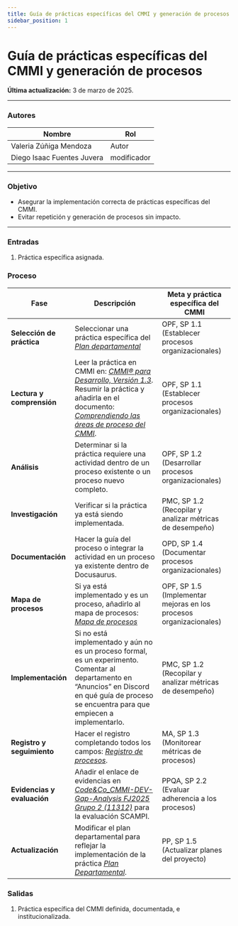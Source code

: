 ```yaml
---
title: Guía de prácticas específicas del CMMI y generación de procesos
sidebar_position: 1
---
```


# Guía de prácticas específicas del CMMI y generación de procesos

**Última actualización:** 3 de marzo de 2025.

---

### Autores
| Nombre                            | Rol         |
| --------------------------------- | ----------- |
| Valeria Zúñiga Mendoza            | Autor       |
| Diego Isaac Fuentes Juvera        | modificador |

---

### Objetivo

* Asegurar la implementación correcta de prácticas específicas del CMMI.
* Evitar repetición y generación de procesos sin impacto.
---

### Entradas

1. Práctica específica asignada.

### Proceso

| Fase                        | Descripción                      | Meta y práctica específica del CMMI |
|-----------------------------|----------------------------------|--------------------------------------|
| **Selección de práctica**   | Seleccionar una práctica específica del <u>*[Plan departamental](https://docs.google.com/spreadsheets/d/1eTiN_r1-Mm11OrqFt4T_miCeuI83M9zV5oTAhV1rUso/edit?usp=sharing)* </u> | OPF, SP 1.1 (Establecer procesos organizacionales)|
| **Lectura y comprensión**   | Leer la práctica en CMMI en: <u>*[CMMI® para Desarrollo, Versión 1.3](https://insights.sei.cmu.edu/documents/87/2010_019_001_28782.pdf)*</u>. Resumir la práctica y añadirla en el documento: <u>*[Comprendiendo las áreas de proceso del CMMI](https://docs.google.com/document/d/19lSwMuoRpzJko4hnMJNj_W6A81tCjo35x_u47YBxRyw/edit?usp=sharing)*</u>. | OPF, SP 1.1 (Establecer procesos organizacionales)|
| **Análisis**               | Determinar si la práctica requiere una actividad dentro de un proceso existente o un proceso nuevo completo. | OPF, SP 1.2 (Desarrollar procesos organizacionales)|
| **Investigación**          | Verificar si la práctica ya está siendo implementada. | PMC, SP 1.2 (Recopilar y analizar métricas de desempeño)|
| **Documentación**          | Hacer la guía del proceso o integrar la actividad en un proceso ya existente dentro de Docusaurus.  | OPD, SP 1.4 (Documentar procesos organizacionales) |
| **Mapa de procesos**       | Si ya está implementado y es un proceso, añadirlo al mapa de procesos: <u>*[Mapa de procesos](https://docs.google.com/drawings/d/18ZwTSSonobQVJMhQZP2_13EgN5SdL2d8qCYpkC7VBFI/edit?usp=sharing)*</u>| OPF, SP 1.5 (Implementar mejoras en los procesos organizacionales)|
| **Implementación**         | Si no está implementado y aún no es un proceso formal, es un experimento. Comentar al departamento en “Anuncios” en Discord en qué guía de proceso se encuentra para que empiecen a implementarlo. | PMC, SP 1.2 (Recopilar y analizar métricas de desempeño)|
| **Registro y seguimiento** | Hacer el registro completando todos los campos: <u>*[Registro de procesos](https://docs.google.com/spreadsheets/d/18SHmBFPBfMzNBGKS2MCTInfWZjIuCaOdzfeRAsxTqlY/edit?usp=sharing)*</u>. | MA, SP 1.3 (Monitorear métricas de procesos)|
| **Evidencias y evaluación** | Añadir el enlace de evidencias en <u>*[Code&Co_CMMI-DEV-Gap-Analysis FJ2025 Grupo 2 (11312)](https://docs.google.com/spreadsheets/d/1hW2CMK-EKuXaOXwrbGjtfbg8v-DST-pHOJA2ZV5LNhk/edit?usp=sharing)*</u>  para la evaluación SCAMPI. | PPQA, SP 2.2 (Evaluar adherencia a los procesos) |
| **Actualización**          | Modificar el plan departamental para reflejar la implementación de la práctica <u>*[Plan Departamental](https://docs.google.com/spreadsheets/d/1eTiN_r1-Mm11OrqFt4T_miCeuI83M9zV5oTAhV1rUso/edit?usp=sharing)*</u>. | PP, SP 1.5 (Actualizar planes del proyecto)|



### Salidas
1. Práctica específica del CMMI definida, documentada, e institucionalizada.
